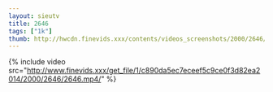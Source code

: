 ```yaml
--- 
layout: sieutv
title: 2646
tags: ["1k"]
thumb: http://hwcdn.finevids.xxx/contents/videos_screenshots/2000/2646/preview.mp4.jpg
---
```

{% include video src="http://www.finevids.xxx/get_file/1/c890da5ec7eceef5c9ce0f3d82ea2014/2000/2646/2646.mp4/" %} 
